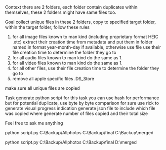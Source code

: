 Context 
there are 2 folders, each folder contain duplicates within themselves, these 2 folders might have same files too.

Goal
collect unique files in these 2 folders, copy to specified target folder, within the target folder, follow these rules 
1. for all image files known to man kind (including proprietary format HEIC .etc) extract their creation time from metadata and put them in folder named in format year-month-day if available, otherwise use file use their file creation time to determine the folder they go to
2. for all audio files known to man kind do the same as 1. 
3. for all video files known to man kind do the same as 1. 
4. for all other files, use their file creation time to determine the folder they go to  
5. remove all apple specific files .DS_Store

make sure all unique files are copied 

Task 
generate python script for this task 
you can use hash for performance but for potential duplicate, use byte by byte comparison for sure 
use rick to generate visual progress indication
generate json file to include which file was copied where 
generate number of files copied and their total size

Feel free to ask me anything

python script.py C:\Backup\Allphotos C:\Backup\final C:\Backup\merged

python script.py C:\Backup\Allphotos C:\Backup\final D:\merged
